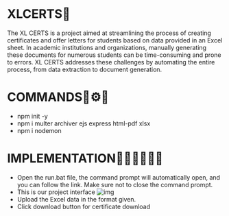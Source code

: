 # XLCERTS📝
The XL CERTS is a project aimed at streamlining the process of creating certificates and offer letters for students based on data provided in an Excel sheet. In academic institutions and organizations, manually generating these documents for numerous students can be time-consuming and prone to errors. XL CERTS addresses these challenges by automating the entire process, from data extraction to document generation.

# COMMANDS🤖⚙️🔧
+ npm init -y
+	npm i multer archiver ejs express html-pdf xlsx
+	npm i nodemon

# IMPLEMENTATION👨🏻‍💻👩🏻‍💻
+	Open the run.bat file, the command prompt will automatically open, and you can follow the link. Make sure not to close the command prompt. 
+ This is our project interface
![img](https://github.com/user-attachments/assets/22b9caea-d0f6-411e-a27c-f3f7f1a9ef34)
+ Upload the Excel data in the format given.
+ Click download button for certificate download


